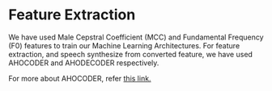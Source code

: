 # Feature Extraction

We have used Male Cepstral Coefficient (MCC) and Fundamental Frequency (F0) features to train our Machine Learning Architectures. For feature
extraction, and speech synthesize from converted feature, we have used AHOCODER and AHODECODER respectively.

For more about AHOCODER, refer [this link.](https://aholab.ehu.es/ahocoder/info.html)

